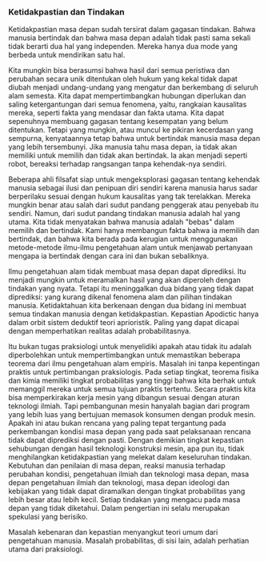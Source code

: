### Ketidakpastian dan Tindakan

Ketidakpastian masa depan sudah tersirat dalam gagasan tindakan. Bahwa manusia bertindak dan bahwa masa depan adalah tidak pasti sama sekali tidak berarti dua hal yang independen. Mereka hanya dua mode yang berbeda untuk mendirikan satu hal.

Kita mungkin bisa berasumsi bahwa hasil dari semua peristiwa dan perubahan secara unik ditentukan oleh hukum yang kekal tidak dapat diubah menjadi undang-undang yang mengatur dan berkembang di seluruh alam semesta. Kita dapat mempertimbangkan hubungan diperlukan dan saling ketergantungan dari semua fenomena, yaitu, rangkaian kausalitas mereka, seperti fakta yang mendasar dan fakta utama. Kita dapat sepenuhnya membuang gagasan tentang kesempatan yang belum ditentukan. Tetapi yang mungkin, atau muncul ke pikiran kecerdasan yang sempurna, kenyataannya tetap bahwa untuk bertindak manusia masa depan yang lebih tersembunyi. Jika manusia tahu masa depan, ia tidak akan memiliki untuk memilih dan tidak akan bertindak. Ia akan menjadi seperti robot, bereaksi terhadap rangsangan tanpa kehendak-nya sendiri.

Beberapa ahli filsafat siap untuk mengeksplorasi gagasan tentang kehendak manusia sebagai ilusi dan penipuan diri sendiri karena manusia harus sadar berperilaku sesuai dengan hukum kausalitas yang tak terelakkan. Mereka mungkin benar atau salah dari sudut pandang penggerak atau penyebab itu sendiri. Namun, dari sudut pandang tindakan manusia adalah hal yang utama. Kita tidak menyatakan bahwa manusia adalah "bebas" dalam memilih dan bertindak. Kami hanya membangun fakta bahwa ia memilih dan bertindak, dan bahwa kita berada pada kerugian untuk menggunakan metode-metode ilmu-ilmu pengetahuan alam untuk menjawab pertanyaan mengapa ia bertindak dengan cara ini dan bukan sebaliknya.

Ilmu pengetahuan alam tidak membuat masa depan dapat diprediksi. Itu menjadi mungkin untuk meramalkan hasil yang akan diperoleh dengan tindakan yang nyata. Tetapi itu meninggalkan dua bidang yang tidak dapat diprediksi: yang kurang dikenal fenomena alam dan pilihan tindakan manusia. Ketidaktahuan kita berkenaan dengan dua bidang ini membuat semua tindakan manusia dengan ketidakpastian. Kepastian Apodictic hanya dalam orbit sistem deduktif teori aprioristik. Paling yang dapat dicapai dengan memperhatikan realitas adalah probabilitasnya.

Itu bukan tugas praksiologi untuk menyelidiki apakah atau tidak itu adalah diperbolehkan untuk mempertimbangkan untuk memastikan beberapa teorema dari ilmu pengetahuan alam empiris. Masalah ini tanpa kepentingan praktis untuk pertimbangan praksiologis. Pada setiap tingkat, teorema fisika dan kimia memiliki tingkat probabilitas yang tinggi bahwa kita berhak untuk memanggil mereka untuk semua tujuan praktis tertentu. Secara praktis kita bisa memperkirakan kerja mesin yang dibangun sesuai dengan aturan teknologi ilmiah. Tapi pembangunan mesin hanyalah bagian dari program yang lebih luas yang bertujuan memasok konsumen dengan produk mesin. Apakah ini atau bukan rencana yang paling tepat tergantung pada perkembangan kondisi masa depan yang pada saat pelaksanaan rencana tidak dapat diprediksi dengan pasti. Dengan demikian tingkat kepastian sehubungan dengan hasil teknologi konstruksi mesin, apa pun itu, tidak menghilangkan ketidakpastian yang melekat dalam keseluruhan tindakan. Kebutuhan dan penilaian di masa depan, reaksi manusia terhadap perubahan kondisi, pengetahuan ilmiah dan teknologi masa depan, masa depan pengetahuan ilmiah dan teknologi, masa depan ideologi dan kebijakan yang tidak dapat diramalkan dengan tingkat probabilitas yang lebih besar atau lebih kecil. Setiap tindakan yang mengacu pada masa depan yang tidak diketahui. Dalam pengertian ini selalu merupakan spekulasi yang berisiko.

Masalah kebenaran dan kepastian menyangkut teori umum dari pengetahuan manusia. Masalah probabilitas, di sisi lain, adalah perhatian utama dari praksiologi.
